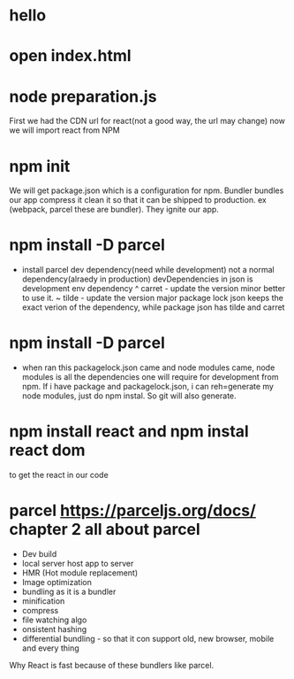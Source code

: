 # hello

# open index.html

# node preparation.js

First we had the CDN url for react(not a good way, the url may change) now we will import react from NPM

# npm init

We will get package.json which is a configuration for npm.
Bundler bundles our app compress it clean it so that it can be shipped to production. ex (webpack, parcel these are bundler).
They ignite our app.

# npm install -D parcel

- install parcel dev dependency(need while development) not a normal dependency(alraedy in production)
  devDependencies in json is development env dependency
  ^ carret - update the version minor better to use it.
  ~ tilde - update the version major
  package lock json keeps the exact verion of the dependency, while package json has tilde and carret

# npm install -D parcel

- when ran this packagelock.json came and node modules came, node modules is all the dependencies one will require for development from npm.
  If i have package and packagelock.json, i can reh=generate my node modules, just do npm instal. So git will also generate.

# npm install react and npm instal react dom

to get the react in our code

# parcel https://parceljs.org/docs/ chapter 2 all about parcel

- Dev build
- local server host app to server
- HMR (Hot module replacement)
- Image optimization
- bundling as it is a bundler
- minification
- compress
- file watching algo
- onsistent hashing
- differential bundling - so that it con support old, new browser, mobile and every thing

Why React is fast because of these bundlers like parcel.
